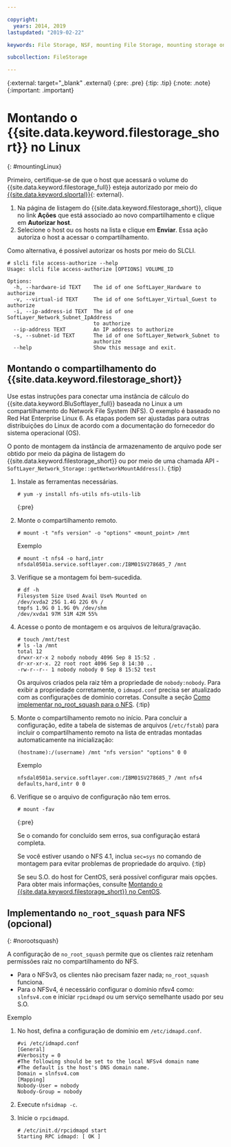 ```yaml
---

copyright:
  years: 2014, 2019
lastupdated: "2019-02-22"

keywords: File Storage, NSF, mounting File Storage, mounting storage on Linux,

subcollection: FileStorage

---
```

{:external: target="_blank" .external}
{:pre: .pre}
{:tip: .tip}
{:note: .note}
{:important: .important}

# Montando o {{site.data.keyword.filestorage_short}} no Linux
{: #mountingLinux}

Primeiro, certifique-se de que o host que acessará o volume do {{site.data.keyword.filestorage_full}} esteja autorizado por meio do [{{site.data.keyword.slportal}}](https://control.softlayer.com/){: external}.

1. Na página de listagem do {{site.data.keyword.filestorage_short}}, clique no link **Ações** que está associado ao novo compartilhamento e clique em **Autorizar host**.
2. Selecione o host ou os hosts na lista e clique em **Enviar**. Essa ação autoriza o host a acessar o compartilhamento.

Como alternativa, é possível autorizar os hosts por meio do SLCLI.
```
# slcli file access-authorize --help
Usage: slcli file access-authorize [OPTIONS] VOLUME_ID

Options:
  -h, --hardware-id TEXT    The id of one SoftLayer_Hardware to authorize
  -v, --virtual-id TEXT     The id of one SoftLayer_Virtual_Guest to authorize
  -i, --ip-address-id TEXT  The id of one SoftLayer_Network_Subnet_IpAddress
                            to authorize
  --ip-address TEXT         An IP address to authorize
  -s, --subnet-id TEXT      The id of one SoftLayer_Network_Subnet to
                            authorize
  --help                    Show this message and exit.
```

## Montando o compartilhamento do {{site.data.keyword.filestorage_short}}

Use estas instruções para conectar uma instância de cálculo do {{site.data.keyword.BluSoftlayer_full}} baseada no Linux a um compartilhamento do Network File System (NFS). O exemplo é baseado no Red Hat Enterprise Linux 6. As etapas podem ser ajustadas para outras distribuições do Linux de acordo com a documentação do fornecedor do sistema operacional (OS).

O ponto de montagem da instância de armazenamento de arquivo pode ser obtido por meio da página de listagem do {{site.data.keyword.filestorage_short}} ou por meio de uma chamada API - `SoftLayer_Network_Storage::getNetworkMountAddress()`.
{:tip}

1. Instale as ferramentas necessárias.
   ```
   # yum -y install nfs-utils nfs-utils-lib
   ```
   {:pre}

2. Monte o compartilhamento remoto.
   ```
   # mount -t "nfs version" -o "options" <mount_point> /mnt
   ```

   Exemplo
   ```
   # mount -t nfs4 -o hard,intr
   nfsdal0501a.service.softlayer.com:/IBM01SV278685_7 /mnt
   ```

3. Verifique se a montagem foi bem-sucedida.
   ```
   # df -h
   Filesystem Size Used Avail Use% Mounted on
   /dev/xvda2 25G 1.4G 22G 6% /
   tmpfs 1.9G 0 1.9G 0% /dev/shm
   /dev/xvda1 97M 51M 42M 55%
   ```

4. Acesse o ponto de montagem e os arquivos de leitura/gravação.
   ```
   # touch /mnt/test
   # ls -la /mnt
   total 12
   drwxr-xr-x 2 nobody nobody 4096 Sep 8 15:52 .
   dr-xr-xr-x. 22 root root 4096 Sep 8 14:30 ..
   -rw-r--r-- 1 nobody nobody 0 Sep 8 15:52 test
   ```

   Os arquivos criados pela raiz têm a propriedade de `nobody:nobody`. Para exibir a propriedade corretamente, o `idmapd.conf` precisa ser atualizado com as configurações de domínio corretas. Consulte a seção [Como implementar no_root_squash para o NFS](#norootsquash).
   {:tip}

5. Monte o compartilhamento remoto no início. Para concluir a configuração, edite a tabela de sistemas de arquivos (`/etc/fstab`) para incluir o compartilhamento remoto na lista de entradas montadas automaticamente na inicialização:

   ```
   (hostname):/(username) /mnt "nfs version" "options" 0 0
   ```

   Exemplo

   ```
   nfsdal0501a.service.softlayer.com:/IBM01SV278685_7 /mnt nfs4 defaults,hard,intr 0 0
   ```

6. Verifique se o arquivo de configuração não tem erros.

   ```
   # mount -fav
   ```
   {:pre}

   Se o comando for concluído sem erros, sua configuração estará completa.

   Se você estiver usando o NFS 4.1, inclua `sec=sys` no comando de montagem para evitar problemas de propriedade do arquivo.
   {:tip}

   Se seu S.O. do host for CentOS, será possível configurar mais opções. Para obter mais informações, consulte [Montando o {{site.data.keyword.filestorage_short}} no CentOS](/docs/infrastructure/FileStorage?topic=FileStorage-mountingCentOS).


## Implementando  ` no_root_squash `  para NFS (opcional)
{: #norootsquash}

A configuração de `no_root_squash` permite que os clientes raiz retenham permissões raiz no compartilhamento do NFS.
- Para o NFSv3, os clientes não precisam fazer nada; `no_root_squash` funciona.
- Para o NFSv4, é necessário configurar o domínio nfsv4 como: `slnfsv4.com` e iniciar `rpcidmapd` ou um serviço semelhante usado por seu S.O.

Exemplo

1. No host, defina a configuração de domínio em `/etc/idmapd.conf`.

   ```
   #vi /etc/idmapd.conf
   [General]
   #Verbosity = 0
   #The following should be set to the local NFSv4 domain name
   #The default is the host's DNS domain name.
   Domain = slnfsv4.com
   [Mapping]
   Nobody-User = nobody
   Nobody-Group = nobody
   ```

2. Execute `nfsidmap -c`.
3. Inicie o `rpcidmapd`.
   ```
   # /etc/init.d/rpcidmapd start
   Starting RPC idmapd: [ OK ]
   ```
